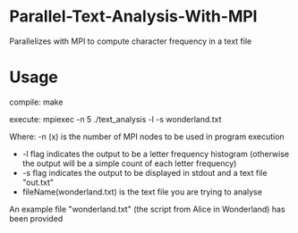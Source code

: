 # Parallel-Text-Analysis-With-MPI
Parallelizes with MPI to compute character frequency in a text file

# Usage
compile: make

execute: mpiexec -n 5 ./text_analysis -l -s wonderland.txt

Where:
  -n (x) is the number of MPI nodes to be used in program execution
  - -l flag indicates the output to be a letter frequency histogram (otherwise the output will be a simple count of each letter frequency)
  - -s flag indicates the output to be displayed in stdout and a text file "out.txt"
  - fileName(wonderland.txt) is the text file you are trying to analyse
  
An example file "wonderland.txt" (the script from Alice in Wonderland) has been provided
